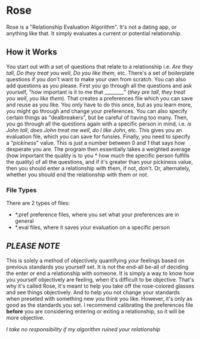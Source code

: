 # Rose

Rose is a "Relationship Evaluation Algorithm". It's not a dating app, or anything like that. It simply evaluates a current or potential relationship.

## How it Works
You start out with a set of questions that relate to a relationship i.e. *Are they tall*, *Do they treat you well*, *Do you like them*, etc. There's a set of boilerplate questions if you don't want to make your own from scratch. You can also add questions as you please.
First you go through all the questions and ask yourself, "how important is it to me that ________" (*they are tall*, *they treat you well*, *you like them*). That creates a preferences file which you can save and reuse as you like. You only have to do this once, but as you learn more, you might go through and change your preferences. You can also specify certain things as "dealbreakers", but be careful of having too many.
Then, you go through all the questions again with a specific person in mind, i.e. *is John tall*, *does John treat me well*, *do I like John*, etc. This gives you an evaluation file, which you can save for funsies.
Finally, you need to specify a "*pickiness*" value. This is just a number between 0 and 1 that says how desperate you are.
The program then essentially takes a weighted average (how important the quality is to you * how much the specific person fulfills the quality) of all the questions, and if it's greater than your pickiness value, then you should enter a relationship with them, if not, don't. Or, alternately, whether you should end the relationship with them or not.

### File Types
There are 2 types of files:
- *.pref preference files, where you set what your preferences are in general
- *.eval files, where it saves your evaluation on a specific person

## *PLEASE NOTE*
This is solely a method of objectively quantifying your feelings based on previous standards you yourself set. It is not the end-all be-all of deciding the enter or end a relationship with someone. It is simply a way to know how you yourself objectively are feeling, when it's difficult to be objective. That's why it's called Rose, it's meant to help you take off the rose-colored glasses and see things objectively. And to help you not change your standards when preseted with something new you think you like. However, it's only as good as the standards you set. I recommend calibrating the preferences file **before** you are considering entering or exiting a relationship, so it will be more objective.

*I take no responsibility if my algorithm ruined your relationship*

